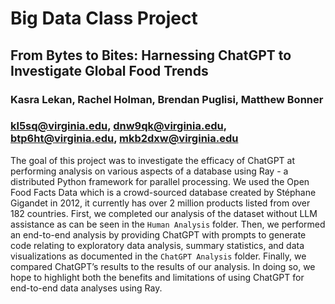 # Big Data Class Project

## From Bytes to Bites: Harnessing ChatGPT to Investigate Global Food Trends

### Kasra Lekan, Rachel Holman, Brendan Puglisi, Matthew Bonner
### kl5sq@virginia.edu, dnw9qk@virginia.edu, btp6ht@virginia.edu, mkb2dxw@virginia.edu

The goal of this project was to investigate the efficacy of ChatGPT at performing analysis on various aspects of a database using Ray - a distributed Python framework for parallel processing. We used the Open Food Facts Data which is a crowd-sourced database created by Stéphane Gigandet in 2012, it currently has over 2 million products listed from over 182 countries. First, we completed our analysis of the dataset without LLM assistance as can be seen in the `Human Analysis` folder. Then, we performed an end-to-end analysis by providing ChatGPT with prompts to generate code relating to exploratory data analysis, summary statistics, and data visualizations as documented in the `ChatGPT Analysis` folder. Finally, we compared ChatGPT’s results to the results of our analysis. In doing so, we hope to highlight both the benefits and limitations of using ChatGPT for end-to-end data analyses using Ray.
